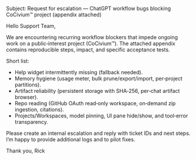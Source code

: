 <!-- status: stub; target: 150+ words -->
<!-- status: stub; target: 150+ words -->
<!-- status: stub; target: 150+ words -->
<!-- status: stub; target: 150+ words -->
<!-- status: stub; target: 150+ words -->
<!-- status: stub; target: 150+ words -->
Subject: Request for escalation — ChatGPT workflow bugs blocking CoCivium™ project (appendix attached)

Hello Support Team,

We are encountering recurring workflow blockers that impede ongoing work on a public‑interest project (CoCivium™).  The attached appendix contains reproducible steps, impact, and specific acceptance tests.

Short list:
- Help widget intermittently missing (fallback needed).
- Memory hygiene (usage meter, bulk prune/export/import, per‑project partitions).
- Artifact reliability (persistent storage with SHA‑256, per‑chat artifact browser).
- Repo reading (GitHub OAuth read‑only workspace, on‑demand zip ingestion, citations).
- Projects/Workspaces, model pinning, UI pane hide/show, and tool‑error transparency.

Please create an internal escalation and reply with ticket IDs and next steps.  I’m happy to provide additional logs and to pilot fixes.

Thank you,
Rick







